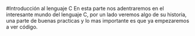 #Introducción al lenguaje C
En esta parte nos adentraremos en el interesante mundo del lenguaje C, por un lado veremos algo de su historia, una parte de buenas practicas y  lo mas importante es que ya empezaremos a ver código.